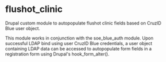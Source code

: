 # flushot_clinic
Drupal custom module to autopopulate flushot clinic fields based on CruzID Blue user object.

This module works in conjunction with the soe_blue_auth module. 
Upon successful LDAP bind using user CruzID Blue credentials, a user object containing LDAP data can be accessed
to autopopulate form fields in a registration form using Drupal's hook_form_alter().

